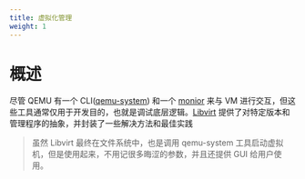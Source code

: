 ```yaml
---
title: 虚拟化管理
weight: 1
---
```


# 概述

尽管 QEMU 有一个 CLI([qemu-system](/docs/IT学习笔记/10.云原生/1.2.实现虚拟化的工具/KVM_QEMU/KVM_QEMU%20命令行工具/qemu-system.md)) 和一个 [monior](https://qemu-project.gitlab.io/qemu/system/monitor.html) 来与 VM 进行交互，但这些工具通常仅用于开发目的，也就是调试底层逻辑。[Libvirt](/docs/IT学习笔记/10.云原生/1.2.实现虚拟化的工具/虚拟化管理/Libvirt/Libvirt.md) 提供了对特定版本和管理程序的抽象，并封装了一些解决方法和最佳实践

> 虽然 Libvirt 最终在文件系统中，也是调用 qemu-system 工具启动虚拟机，但是使用起来，不用记很多晦涩的参数，并且还提供 GUI 给用户使用。



